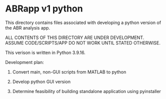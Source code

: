 # ABRapp v1 python

This directory contains files associated with developing a python version of the ABR analysis app.

ALL CONTENTS OF THIS DIRECTORY ARE UNDER DEVELOPMENT. ASSUME CODE/SCRIPTS/APP DO NOT WORK UNTIL STATED OTHERWISE. 

This verison is written in Python 3.9.16.

Development plan:

1. Convert main, non-GUI scripts from MATLAB to python

2. Develop python GUI version

3. Determine feasibility of building standalone application using pyinstaller
